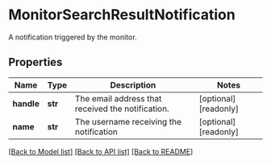 # MonitorSearchResultNotification

A notification triggered by the monitor.

## Properties

| Name       | Type    | Description                                       | Notes                 |
| ---------- | ------- | ------------------------------------------------- | --------------------- |
| **handle** | **str** | The email address that received the notification. | [optional] [readonly] |
| **name**   | **str** | The username receiving the notification           | [optional] [readonly] |

[[Back to Model list]](README.md#documentation-for-models) [[Back to API list]](README.md#documentation-for-api-endpoints) [[Back to README]](README.md)
